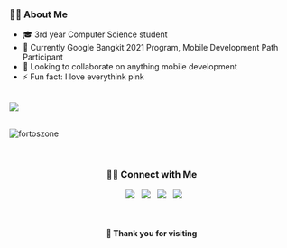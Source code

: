 <h3 align="left">👨‍💻 About Me</h3>

  - 🎓 3rd year Computer Science student
  - 🌱 Currently Google Bangkit 2021 Program, Mobile Development Path Participant
  - 👯 Looking to collaborate on anything mobile development
  - ⚡ Fun fact: I love everythink pink

<br>

<a href="stats">
  <img align="center" src="https://github-readme-stats.vercel.app/api?username=fortoszone&show_icons=true&theme=radical">
</a>
<br><br>
<p align="left"> <img src="https://komarev.com/ghpvc/?username=fortoszone&label=Profile%20views&color=f64a7d&style=flat" alt="fortoszone" /> </p>
<br>

<h3 align="center"> 🤝🏻 Connect with Me </h3>

<p align="center">
&nbsp; <a href="https://dev.to/fortoszone" target="_blank" rel="noopener noreferrer"><img src="https://img.shields.io/badge/DEV.TO-%230A0A0A.svg?&style=for-the-badge&logo=dev-dot-to&logoColor=white"/></a>
&nbsp; <a href="https://www.instagram.com/deva.nugroho/" target="_blank" rel="noopener noreferrer"><img src="https://img.shields.io/badge/instagram-%23E4405F.svg?&style=for-the-badge&logo=instagram&logoColor=white"/></a>
&nbsp; <a href="https://www.linkedin.com/in/devanugroho/" target="_blank" rel="noopener noreferrer"><img src="https://img.shields.io/badge/linkedin-%230077B5.svg?&style=for-the-badge&logo=linkedin&logoColor=white"/></a>
&nbsp; <a href="mailto:devanugroho03@gmail.com" target="_blank" rel="noopener noreferrer"><img src="https://img.shields.io/badge/gmail-D14836?&style=for-the-badge&logo=gmail&logoColor=white"/></a>
</p>

<br>

<h4 align="center">🙏 Thank you for visiting</h4>

<!--
**fortoszone/fortoszone** is a ✨ _special_ ✨ repository because its `README.md` (this file) appears on your GitHub profile.
-->
